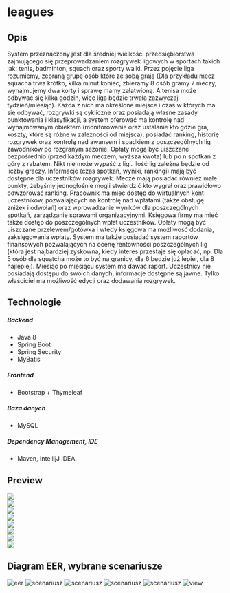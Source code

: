 # leagues
## Opis
System przeznaczony jest dla średniej wielkości przedsiębiorstwa zajmującego się przeprowadzaniem rozgrywek 
ligowych w sportach takich jak: tenis, badminton, squach oraz sporty walki. Przez pojęcie liga rozumiemy, 
zebraną grupę osób które ze sobą grają (Dla przykładu mecz squacha trwa krótko, kilka minut koniec, 
zbieramy 8 osób gramy 7 meczy, wynajmujemy dwa korty i sprawę mamy załatwioną. A tenisa może odbywać się kilka godzin,
więc liga będzie trwała zazwyczaj tydzień/miesiąc). Każda z nich ma określone miejsce i czas w których ma się odbywać,
rozgrywki są cykliczne oraz posiadają własne zasady punktowania i klasyfikacji, a system oferować ma kontrolę nad
wynajmowanym obiektem (monitorowanie oraz ustalanie kto gdzie gra, koszty, które są różne w zależności od miejsca),
posiadać ranking, historię rozgrywek oraz kontrolę nad awansem i spadkiem z poszczególnych lig zawodników po
rozgranym sezonie. Opłaty mogą być uiszczane bezpośrednio (przed każdym meczem, wyższa kwota) lub po n spotkań z
góry z rabatem. Nikt nie może wypaść z ligi. Ilość lig zależna będzie od liczby graczy. Informacje 
(czas spotkań, wyniki, rankingi) mają być dostępne dla uczestników rozgrywek. 
Mecze mają posiadać również małe punkty, żebyśmy jednogłośnie mogli stwierdzić kto wygrał oraz prawidłowo odwzorować ranking.
Pracownik ma mieć dostęp do wirtualnych kont uczestników, pozwalających na kontrolę nad wpłatami 
(także obsługę zniżek i odwołań) oraz wprowadzanie wyników dla poszczególnych spotkań, zarządzanie sprawami organizacyjnymi.
Księgowa firmy ma mieć także dostęp do poszczególnych wpłat uczestników. Opłaty mogą być uiszczane przelewem/gotówka 
i wtedy księgowa ma możliwość dodania, zaksięgowania wpłaty. System ma także posiadać system raportów finansowych
pozwalających na ocenę rentowności poszczególnych lig (która jest najbardziej zyskowna, kiedy interes przestaje się opłacać,
np. Dla 5 osób dla squatcha może to być na granicy, dla 6 będzie już lepiej, dla 8 najlepiej). Miesiąc po miesiącu system
ma dawać raport. Uczestnicy nie posiadają dostępu do swoich danych, informacje dostępne są jawne. 
Tylko właściciel ma możliwość edycji oraz dodawania rozgrywek.

## Technologie
##### Backend
* Java 8 
* Spring Boot
* Spring Security
* MyBatis
##### Frontend
* Bootstrap + Thymeleaf
##### Baza danych 
* MySQL
##### Dependency Management, IDE
* Maven, IntellijJ IDEA
## Preview 
![](https://media.giphy.com/media/H35XA6JSCVvpsbtPDe/giphy.gif) <br>
![](https://media.giphy.com/media/jTHttZNaHagv8C3uFD/giphy.gif) <br>
![](https://media.giphy.com/media/l091BwdbnEEL6w9e41/giphy.gif) <br>
![](https://media.giphy.com/media/j72CWyxC6kWIg6ETNA/giphy.gif) <br>
![](https://media.giphy.com/media/hR5aiK3dQmoiYwDHaQ/giphy.gif) <br>
![](https://media.giphy.com/media/iIMAtlaQmZDJD4HAOl/giphy.gif) <br>
![](https://media.giphy.com/media/dAKIqR6wnYlSXe2Bs6/giphy.gif) <br>
![](https://media.giphy.com/media/chQc0f9cQKNbv6KkW3/giphy.gif) <br>

## Diagram EER, wybrane scenariusze
![eer](/docs/img/eer.png?raw=true "eer") 
![scenariusz](/docs/img/scenar-1.png?raw=true "scenariusz") 
![scenariusz](/docs/img/scenar-2.png?raw=true "scenariusz") 
![scenariusz](/docs/img/scenar-3.png?raw=true "scenariusz") 
![scenariusz](/docs/img/scenar-4.png?raw=true "scenariusz") 
![view](/docs/img/scrn-1.png?raw=true "view") 
